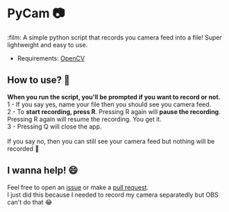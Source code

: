 # PyCam :camera:
:film: A simple python script that records you camera feed into a file! Super lightweight and easy to use.
- Requirements: <a href="https://opencv.org">OpenCV</a>

## How to use? :thinking:
<b>When you run the script, you'll be prompted if you want to record or not.</b><br>
1 - If you say yes, name your file then you should see you camera feed.<br>
2 - To <b>start recording, press R</b>. Pressing R again will <b>pause the recording</b>. Pressing R again will resume the recording. You get it.<br>
3 - Pressing Q will close the app.<br>
<br>
If you say no, then you can still see your camera feed but nothing will be recorded :black_heart:

## I wanna help! :smile:
Feel free to open an <a href="https://github.com/saulojoab/PyCam/issues">issue</a> or make a <a href="https://github.com/saulojoab/PyCam/pulls">pull request</a>.<br>I just did this because I needed to record my camera separatedly but OBS can't do that :joy:<br><br>
